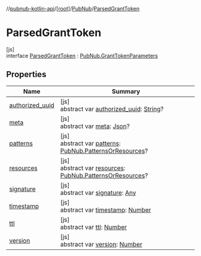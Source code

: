 //[pubnub-kotlin-api](../../../../index.md)/[[root]](../../index.md)/[PubNub](../index.md)/[ParsedGrantToken](index.md)

# ParsedGrantToken

[js]\
interface [ParsedGrantToken](index.md) : [PubNub.GrantTokenParameters](../-grant-token-parameters/index.md)

## Properties

| Name | Summary |
|---|---|
| [authorized_uuid](../-grant-token-parameters/authorized_uuid.md) | [js]<br>abstract var [authorized_uuid](../-grant-token-parameters/authorized_uuid.md): [String](https://kotlinlang.org/api/core/kotlin-stdlib/kotlin/-string/index.html)? |
| [meta](../-grant-token-parameters/meta.md) | [js]<br>abstract var [meta](../-grant-token-parameters/meta.md): [Json](https://kotlinlang.org/api/core/kotlin-stdlib/kotlin.js/-json/index.html)? |
| [patterns](../-grant-token-parameters/patterns.md) | [js]<br>abstract var [patterns](../-grant-token-parameters/patterns.md): [PubNub.PatternsOrResources](../-patterns-or-resources/index.md)? |
| [resources](../-grant-token-parameters/resources.md) | [js]<br>abstract var [resources](../-grant-token-parameters/resources.md): [PubNub.PatternsOrResources](../-patterns-or-resources/index.md)? |
| [signature](signature.md) | [js]<br>abstract var [signature](signature.md): [Any](https://kotlinlang.org/api/core/kotlin-stdlib/kotlin/-any/index.html) |
| [timestamp](timestamp.md) | [js]<br>abstract var [timestamp](timestamp.md): [Number](https://kotlinlang.org/api/core/kotlin-stdlib/kotlin/-number/index.html) |
| [ttl](../-grant-token-parameters/ttl.md) | [js]<br>abstract var [ttl](../-grant-token-parameters/ttl.md): [Number](https://kotlinlang.org/api/core/kotlin-stdlib/kotlin/-number/index.html) |
| [version](version.md) | [js]<br>abstract var [version](version.md): [Number](https://kotlinlang.org/api/core/kotlin-stdlib/kotlin/-number/index.html) |
